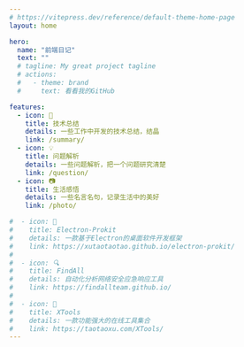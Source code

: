 ```yaml
---
# https://vitepress.dev/reference/default-theme-home-page
layout: home

hero:
  name: "前端日记"
  text: ""
  # tagline: My great project tagline
  # actions:
  #   - theme: brand
  #     text: 看看我的GitHub

features:
  - icon: 📖
    title: 技术总结
    details: 一些工作中开发的技术总结，结晶
    link: /summary/
  - icon: 💡
    title: 问题解析
    details: 一些问题解析，把一个问题研究清楚
    link: /question/
  - icon: 📷
    title: 生活感悟
    details: 一些名言名句，记录生活中的美好
    link: /photo/

#  - icon: 🔧
#    title: Electron-Prokit
#    details: 一款基于Electron的桌面软件开发框架 
#    link: https://xutaotaotao.github.io/electron-prokit/
#
#  - icon: 🔍
#    title: FindAll
#    details: 自动化分析网络安全应急响应工具
#    link: https://findallteam.github.io/
#  
#  - icon: 🧰
#    title: XTools
#    details: 一款功能强大的在线工具集合
#    link: https://taotaoxu.com/XTools/
---
```


